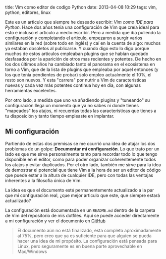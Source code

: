 title: Vim como editor de codigo Python
date: 2013-04-08 10:29
tags: vim, python, editores, linux

Este es un articulo que siempre he deseado escribir: *Vim como IDE para Python*.
Hace dos años tenia una configuración de Vim que creía ideal para esto e incluso
el articulo a medio escribir. Pero a medida que iba puliendo la configuración y
completando el articulo, empezaron a surgir varios similares en la red (sobre
todo en inglés) y caí en la cuenta de algo: muchos ya estaban obsoletos al
publicarse. Y cuando digo esto lo digo porque muchos de estos artículos
empleaban plugins que se habían quedado desfasados por la aparición de otros mas
recientes y potentes. De hecho en los dos últimos años ha cambiado tanto el
panorama en el ecosistema en torno a Vim, que de la lista de plugins que
empleaba por aquel entonces (y los que tenía pendientes de probar) solo empleo
actualmente el 10%, el resto son nuevos. Y esta "carrera" por nutrir a Vim de
características nuevas y cada vez más potentes continua hoy en día, con algunas
herramientas excelentes. 

Por otro lado, a medida que uno va añadiendo plugins y "tuneando" su
configuración llega un momento que ya no sabes ni donde tienes "mapeados" los
atajos, ni recuerdas todas las características que tienes a tu disposición y
tanto tiempo empleaste en implantar.

## Mi configuración

Partiendo de estas dos premisas se me ocurrió una idea de atajar los dos
problemas de un golpe: __Documentar mi configuración__. Lo que trato por un lado
es que me sirva personalmente tanto para recordar todo lo que tengo disponible
en el editor, como para poder organizar coherentemente todos los atajos y evitar
duplicados. Por el otro lado, también me sirve para la idea de demostrar el
potencial que tiene Vim a la hora de ser un editor de código que puede estar a
la altura de cualquier IDE, pero con todas las ventajas inherentes a la
filosofía única de Vim.

La idea es que el documento esté permanentemente actualizado a la par que mi
configuración real, ¿que mejor articulo que este, que siempre estará
actualizado?

La configuración está documentada en un `README.md` dentro de la carpeta de Vim
del repositorio de mis dotfiles. Aquí se puede acceder directamente a mi
configuración y ver el documento en [GitHub][gh]

  [gh]: https://github.com/joedicastro/dotfiles/tree/master/vim

> El documento aún no está finalizado, esta completo aproximadamente al 75%, pero
> creo que ya es suficiente para que alguien se pueda hacer una idea de mi
> propósito. La configuración está pensada para Linux, pero seguramente es
> en buena parte aprovechable en Mac/Windows
